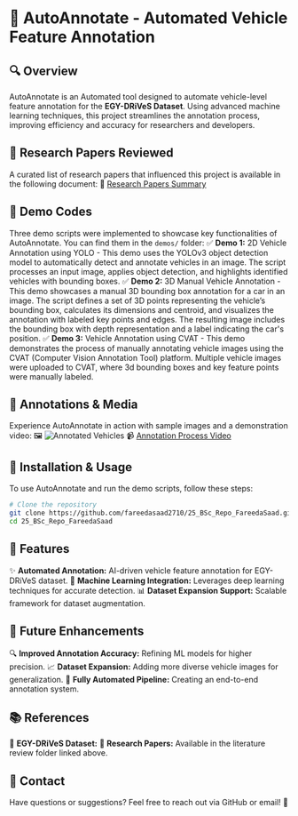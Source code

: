 # 🚗 AutoAnnotate - Automated Vehicle Feature Annotation

## 🔍 Overview
AutoAnnotate is an Automated tool designed to automate vehicle-level feature annotation for the **EGY-DRiVeS Dataset**. Using advanced machine learning techniques, this project streamlines the annotation process, improving efficiency and accuracy for researchers and developers.

## 📂 Research Papers Reviewed
A curated list of research papers that influenced this project is available in the following document:
📑 [Research Papers Summary](https://1drv.ms/x/c/5962268546b6d7e5/ETV2CZ7LUBNNt_BeV_03efQB4MlPjgUBlb6lZJhG02Iyxg?e=gk3DVA&nav=MTVfezNEREFEODZDLTkwRUUtNDU3RC05MUYyLTZCOEY5QzQwMkMyMH0)

## 🎥 Demo Codes
Three demo scripts were implemented to showcase key functionalities of AutoAnnotate. You can find them in the `demos/` folder:
✅ **Demo 1:** 2D Vehicle Annotation using YOLO - This demo uses the YOLOv3 object detection model to automatically detect and annotate vehicles in an image. The script processes an input image, applies object detection, and highlights identified vehicles with bounding boxes.
✅ **Demo 2:** 3D Manual Vehicle Annotation - This demo showcases a manual 3D bounding box annotation for a car in an image. The script defines a set of 3D points representing the vehicle’s bounding box, calculates its dimensions and centroid, and visualizes the annotation with labeled key points and edges. The resulting image includes the bounding box with depth representation and a label indicating the car's position.
✅ **Demo 3:** Vehicle Annotation using CVAT - This demo demonstrates the process of manually annotating vehicle images using the CVAT (Computer Vision Annotation Tool) platform. Multiple vehicle images were uploaded to CVAT, where 3d bounding boxes and key feature points were manually labeled.


## 📸 Annotations & Media
Experience AutoAnnotate in action with sample images and a demonstration video:
🖼️ ![Annotated Vehicles](<INSERT_IMAGE_LINK_HERE>)
📹 [Annotation Process Video](<INSERT_VIDEO_LINK_HERE>)

## 🚀 Installation & Usage
To use AutoAnnotate and run the demo scripts, follow these steps:
```bash
# Clone the repository
git clone https://github.com/fareedasaad2710/25_BSc_Repo_FareedaSaad.git
cd 25_BSc_Repo_FareedaSaad

```
## 🔧 Features
✨ **Automated Annotation:** AI-driven vehicle feature annotation for EGY-DRiVeS dataset.
🎯 **Machine Learning Integration:** Leverages deep learning techniques for accurate detection.
📊 **Dataset Expansion Support:** Scalable framework for dataset augmentation.

## 🌱 Future Enhancements
🔍 **Improved Annotation Accuracy:** Refining ML models for higher precision.
📈 **Dataset Expansion:** Adding more diverse vehicle images for generalization.
🤖 **Fully Automated Pipeline:** Creating an end-to-end annotation system.

## 📚 References
📌 **EGY-DRiVeS Dataset:** 
📄 **Research Papers:** Available in the literature review folder  linked above.

## 📧 Contact
Have questions or suggestions? Feel free to reach out via GitHub or email! 🚀
